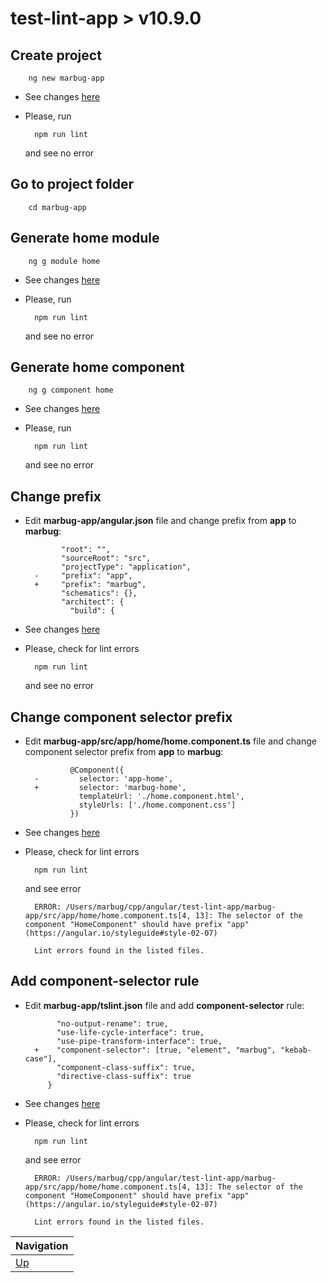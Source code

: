 # test-lint-app > v10.9.0 #

## Create project ##

        ng new marbug-app

* See changes [here](https://github.com/marbug/test-lint-app/compare/master...v10.9.0_step-1_create-project)

* Please, run

        npm run lint

    and see no error

## Go to project folder ##

        cd marbug-app

## Generate home module ##

        ng g module home

* See changes [here](https://github.com/marbug/test-lint-app/compare/v10.9.0_step-1_create-project...v10.9.0_step-2_generate-home-module)

* Please, run

        npm run lint

    and see no error

## Generate home component ##

        ng g component home

* See changes [here](https://github.com/marbug/test-lint-app/compare/v10.9.0_step-2_generate-home-module...v10.9.0_step-3_generate-home-component)

* Please, run

        npm run lint

    and see no error

## Change prefix ##

* Edit **marbug-app/angular.json** file and change prefix from **app** to **marbug**:

              "root": "",
              "sourceRoot": "src",
              "projectType": "application",
        -     "prefix": "app",
        +     "prefix": "marbug",
              "schematics": {},
              "architect": {
                "build": {

* See changes [here](https://github.com/marbug/test-lint-app/compare/v10.9.0_step-3_generate-home-component...v10.9.0_step-4_change-prefix)

* Please, check for lint errors

        npm run lint

    and see no error

## Change component selector prefix ##

* Edit **marbug-app/src/app/home/home.component.ts** file and change component selector prefix from **app** to **marbug**:

                @Component({
        -         selector: 'app-home',
        +         selector: 'marbug-home',
                  templateUrl: './home.component.html',
                  styleUrls: ['./home.component.css']
                })

* See changes [here](https://github.com/marbug/test-lint-app/compare/v10.9.0_step-4_change-prefix...v10.9.0_step-5_change-component-selector-prefix)

* Please, check for lint errors

        npm run lint

    and see error

        ERROR: /Users/marbug/cpp/angular/test-lint-app/marbug-app/src/app/home/home.component.ts[4, 13]: The selector of the component "HomeComponent" should have prefix "app" (https://angular.io/styleguide#style-02-07)

        Lint errors found in the listed files.

## Add component-selector rule ##

* Edit **marbug-app/tslint.json** file and add **component-selector** rule:

             "no-output-rename": true,
             "use-life-cycle-interface": true,
             "use-pipe-transform-interface": true,
        +    "component-selector": [true, "element", "marbug", "kebab-case"],
             "component-class-suffix": true,
             "directive-class-suffix": true
           }

* See changes [here](https://github.com/marbug/test-lint-app/compare/v10.9.0_step-5_change-component-selector-prefix...v10.9.0_step-6_add-component-selector-rule)

* Please, check for lint errors

        npm run lint

    and see error

        ERROR: /Users/marbug/cpp/angular/test-lint-app/marbug-app/src/app/home/home.component.ts[4, 13]: The selector of the component "HomeComponent" should have prefix "app" (https://angular.io/styleguide#style-02-07)

        Lint errors found in the listed files.

| Navigation |
| ---------- |
| [Up](../README.md) |
